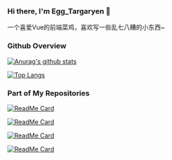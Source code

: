 ### Hi there, I'm Egg_Targaryen 👋

一个喜爱Vue的前端菜鸡，喜欢写一些乱七八糟的小东西~

### Github Overview

[![Anurag's github stats](https://github-readme-stats.vercel.app/api?username=dzxrly&count_private=true&show_icons=true&theme=vue&include_all_commits=true)](https://github.com/dzxrly)

[![Top Langs](https://github-readme-stats.vercel.app/api/top-langs/?username=dzxrly&layout=compact&theme=vue)](https://github.com/dzxrly)

### Part of My Repositories

[![ReadMe Card](https://github-readme-stats.vercel.app/api/pin/?username=dzxrly&repo=BFVStatus&theme=vue)](https://github.com/dzxrly/BFVStatus)

[![ReadMe Card](https://github-readme-stats.vercel.app/api/pin/?username=dzxrly&repo=BFVStatus&theme=vue)](https://github.com/dzxrly/egg-fluent-ui)

[![ReadMe Card](https://github-readme-stats.vercel.app/api/pin/?username=dzxrly&repo=MHWIBDmgCalculator&theme=vue)](https://github.com/dzxrly/MHWIBDmgCalculator)

[![ReadMe Card](https://github-readme-stats.vercel.app/api/pin/?username=DavidZhang73&repo=Daty&theme=vue)](https://github.com/DavidZhang73/Daty)

